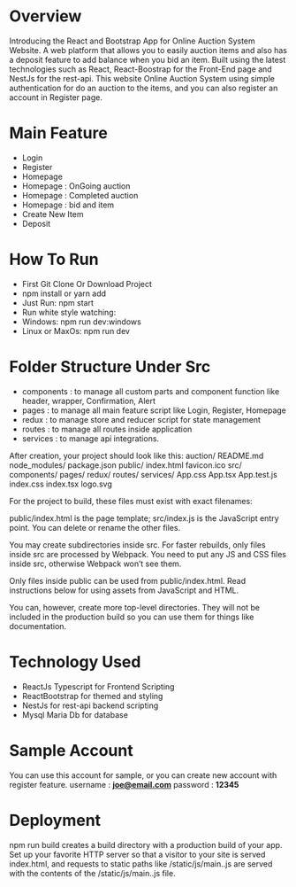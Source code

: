 # Overview
Introducing the React and Bootstrap App for Online Auction System Website. A web platform that allows you to easily auction items and also has a deposit feature to add balance when you bid an item. Built using the latest technologies such as React, React-Boostrap for the Front-End page and NestJs for the rest-api. 
This website Online Auction System using simple authentication for do an auction to the items, and you can also register an account in Register page.

# Main Feature
- Login
- Register
- Homepage
- Homepage : OnGoing auction
- Homepage : Completed auction
- Homepage : bid and item
- Create New Item
- Deposit

# How To Run
- First Git Clone Or Download Project
- npm install or yarn add
- Just Run: npm start
- Run white style watching:
- Windows: npm run dev:windows
- Linux or MaxOs: npm run dev

# Folder Structure Under Src
- components : to manage all custom parts and component function like header, wrapper, Confirmation, Alert
- pages : to manage all main feature script like Login, Register, Homepage
- redux : to manage store and reducer script for state management
- routes : to manage all routes inside application
- services : to manage api integrations.

After creation, your project should look like this:
auction/
  README.md
  node_modules/
  package.json
  public/
    index.html
    favicon.ico
  src/
    components/
    pages/
    redux/
    routes/
    services/
    App.css
    App.tsx
    App.test.js
    index.css
    index.tsx
    logo.svg

For the project to build, these files must exist with exact filenames:

public/index.html is the page template;
src/index.js is the JavaScript entry point.
You can delete or rename the other files.

You may create subdirectories inside src. For faster rebuilds, only files inside src are processed by Webpack.
You need to put any JS and CSS files inside src, otherwise Webpack won’t see them.

Only files inside public can be used from public/index.html.
Read instructions below for using assets from JavaScript and HTML.

You can, however, create more top-level directories.
They will not be included in the production build so you can use them for things like documentation.

# Technology Used
- ReactJs Typescript for Frontend Scripting
- ReactBootstrap for themed and styling
- NestJs for rest-api backend scripting
- Mysql Maria Db for database

# Sample Account
You can use this account for sample, or you can create new account with register feature.
    username    : **joe@email.com**
    password    : **12345**

# Deployment
npm run build creates a build directory with a production build of your app. Set up your favorite HTTP server so that a visitor to your site is served index.html, and requests to static paths like /static/js/main.<hash>.js are served with the contents of the /static/js/main.<hash>.js file.




